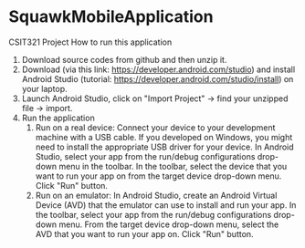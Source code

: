 # SquawkMobileApplication
CSIT321 Project 
How to run this application
1. Download source codes from github and then unzip it.
2. Download (via this link: https://developer.android.com/studio) and install Android Studio (tutorial: https://developer.android.com/studio/install) on your laptop.
3. Launch Android Studio, click on "Import Project" -> find your unzipped file -> import.
4. Run the application
   1) Run on a real device: Connect your device to your development machine with a USB cable. 
   If you developed on Windows, you might need to install the appropriate USB driver for your device.
   In Android Studio, select your app from the run/debug configurations drop-down menu in the toolbar.
   In the toolbar, select the device that you want to run your app on from the target device drop-down menu.
   Click "Run" button.
   3) Run on an emulator: In Android Studio, create an Android Virtual Device (AVD) that the emulator can use to install and run your app.
   In the toolbar, select your app from the run/debug configurations drop-down menu.
   From the target device drop-down menu, select the AVD that you want to run your app on.
   Click "Run" button.
   
